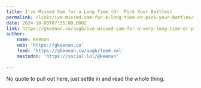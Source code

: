 ```yaml
---
title: I've Missed Sam for a Long Time (Or: Pick Your Battles)
permalink: /links/ive-missed-sam-for-a-long-time-or-pick-your-battles/index.html
date: 2024-10-03T07:55:00.000Z
link: https://gkeenan.co/avgb/ive-missed-sam-for-a-very-long-time-or-pick-your-battles/
author:
    name: Keenan
    web: 'https://gkeenan.co'
    feed: 'https://gkeenan.co/avgb/feed.xml'
    mastodon: 'https://social.lol/@keenan'

---
```


No quote to pull out here, just settle in and read the whole thing.